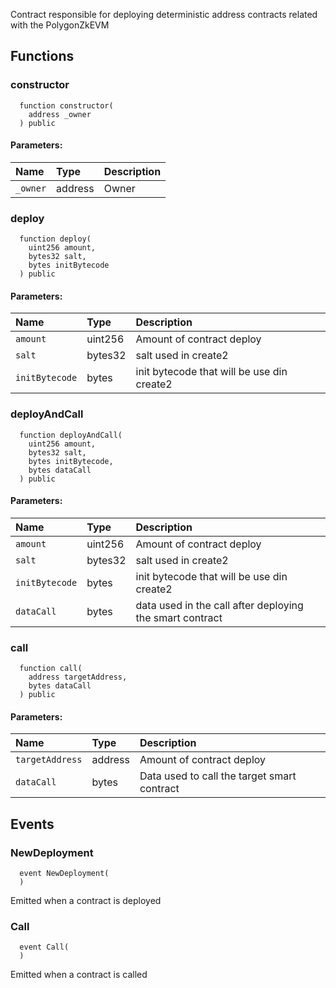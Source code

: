 Contract responsible for deploying deterministic address contracts related with the PolygonZkEVM


## Functions
### constructor
```solidity
  function constructor(
    address _owner
  ) public
```


#### Parameters:
| Name | Type | Description                                                          |
| :--- | :--- | :------------------------------------------------------------------- |
|`_owner` | address | Owner

### deploy
```solidity
  function deploy(
    uint256 amount,
    bytes32 salt,
    bytes initBytecode
  ) public
```


#### Parameters:
| Name | Type | Description                                                          |
| :--- | :--- | :------------------------------------------------------------------- |
|`amount` | uint256 | Amount of contract deploy
|`salt` | bytes32 | salt used in create2
|`initBytecode` | bytes | init bytecode that will be use din create2

### deployAndCall
```solidity
  function deployAndCall(
    uint256 amount,
    bytes32 salt,
    bytes initBytecode,
    bytes dataCall
  ) public
```


#### Parameters:
| Name | Type | Description                                                          |
| :--- | :--- | :------------------------------------------------------------------- |
|`amount` | uint256 | Amount of contract deploy
|`salt` | bytes32 | salt used in create2
|`initBytecode` | bytes | init bytecode that will be use din create2
|`dataCall` | bytes | data used in the call after deploying the smart contract

### call
```solidity
  function call(
    address targetAddress,
    bytes dataCall
  ) public
```


#### Parameters:
| Name | Type | Description                                                          |
| :--- | :--- | :------------------------------------------------------------------- |
|`targetAddress` | address | Amount of contract deploy
|`dataCall` | bytes | Data used to call the target smart contract

## Events
### NewDeployment
```solidity
  event NewDeployment(
  )
```

Emitted when a contract is deployed

### Call
```solidity
  event Call(
  )
```

Emitted when a contract is called

